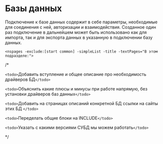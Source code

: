 # Базы данных

Подключение к базе данных содержит в себе параметры, необходимые для соединения с ней, авторизации и взаимодействия. Созданное один раз подключение в дальнейшем может быть использовано как для импорта, так и для экспорта данных в указанную в подключении базу данных.

`<nspages -exclude:[start common] -simpleList -title -textPages="В этом подразделе:">`

/*

`<todo>`Добавить вступление и общее описание про необходимость драйверов БД`</todo>`

`<todo>`Объяснить какие плюсы и минусы при работе напрямую, без установки драйверов баз данных`</todo>`

`<todo>`Добавить на страницах описаний конкретной БД ссылки на сайты этих БД `</todo>`

`<todo>`Переделать общие блоки на INCLUDE`</todo>`

`<todo>`Указать с какими версиями СУБД мы можем работать`</todo>`

*/
